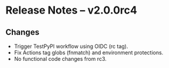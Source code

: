 # Release Notes – v2.0.0rc4

## Changes
- Trigger TestPyPI workflow using OIDC (rc tag).
- Fix Actions tag globs (fnmatch) and environment protections.
- No functional code changes from rc3.

